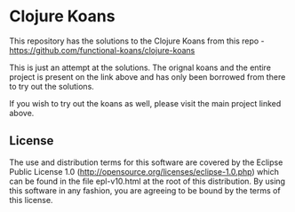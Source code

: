 # Clojure Koans

This repository has the solutions to the Clojure Koans from this repo - https://github.com/functional-koans/clojure-koans

This is just an attempt at the solutions. The orignal koans and the entire project is present on the link above and has only been borrowed from there to try out the solutions.

If you wish to try out the koans as well, please visit the main project linked above.
## License

The use and distribution terms for this software are covered by the
Eclipse Public License 1.0 (http://opensource.org/licenses/eclipse-1.0.php)
which can be found in the file epl-v10.html at the root of this distribution.
By using this software in any fashion, you are agreeing to be bound by
the terms of this license.
